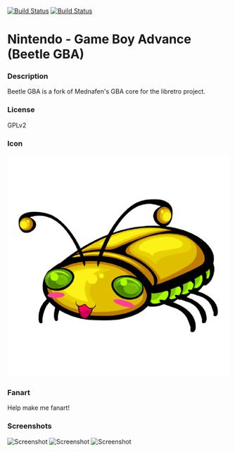 [![Build Status](https://travis-ci.org/kodi-game/game.libretro.beetle-gba.svg?branch=master)](https://travis-ci.org/kodi-game/game.libretro.beetle-gba)
[![Build Status](https://ci.appveyor.com/api/projects/status/github/kodi-game/game.libretro.beetle-gba?svg=true)](https://ci.appveyor.com/project/kodi-game/game-libretro-beetle-gba)

# Nintendo - Game Boy Advance (Beetle GBA)

### Description

Beetle GBA is a fork of Mednafen's GBA core for the libretro project.

### License

GPLv2

### Icon

![Icon](game.libretro.beetle-gba/resources/icon.png)

### Fanart

Help make me fanart!

### Screenshots

![Screenshot](game.libretro.beetle-gba/resources/screenshot-01.jpg)
![Screenshot](game.libretro.beetle-gba/resources/screenshot-02.jpg)
![Screenshot](game.libretro.beetle-gba/resources/screenshot-03.jpg)
